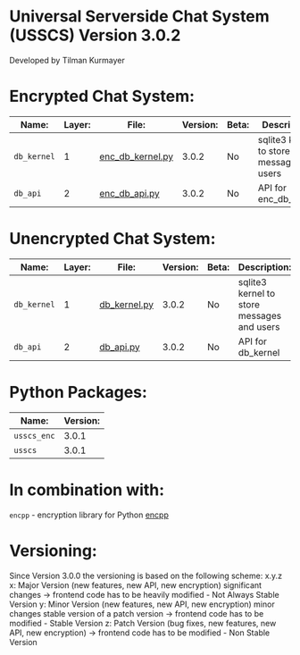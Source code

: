 # Universal Serverside Chat System (USSCS)   Version 3.0.2
Developed by Tilman Kurmayer

# Encrypted Chat System:
| Name: | Layer: | File: | Version: | Beta: | Description: |
|-------|--------|-------|----------|-------|--------------|
|  `db_kernel` | 1 | [enc_db_kernel.py](enc_db_kernel.py) | 3.0.2 | No | sqlite3 kernel to store messages and users |
| `db_api` | 2 | [enc_db_api.py](enc_db_api.py) | 3.0.2 | No | API for enc_db_kernel|

# Unencrypted Chat System:
| Name: | Layer: | File: | Version: | Beta: | Description: |
|-------|--------|-------|----------|-------|--------------|
| `db_kernel` | 1 | [db_kernel.py](db_kernel.py) | 3.0.2 | No | sqlite3 kernel to store messages and users |
| `db_api` | 2 | [db_api.py](db_api.py) | 3.0.2 | No | API for db_kernel|

# Python Packages:
| Name: | Version: |
|-------|----------|
| `usscs_enc` | 3.0.1 |
| `usscs` | 3.0.1 |
# In combination with:
`encpp` - encryption library for Python [encpp](https://github.com/tchello45/encpp) 

# Versioning:
Since Version 3.0.0 the versioning is based on the following scheme:
x.y.z
x: Major Version (new features, new API, new encryption) significant changes -> frontend code has to be heavily modified - Not Always Stable Version
y: Minor Version (new features, new API, new encryption) minor changes stable version of a patch version -> frontend code has to be modified - Stable Version
z: Patch Version (bug fixes, new features, new API, new encryption) -> frontend code has to be modified - Non Stable Version
